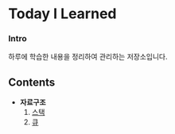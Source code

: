 # Today I Learned

### Intro

하루에 학습한 내용을 정리하여 관리하는 저장소입니다.



## Contents

- **자료구조**
  1. [스택](https://github.com/mgstyle97/TIL/tree/master/Data%20structure/Stack)
  2. [큐](https://github.com/mgstyle97/TIL/tree/master/Data%20structure/Queue)

